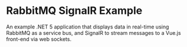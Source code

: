 # RabbitMQ SignalR Example

An example .NET 5 application that displays data in real-time using RabbitMQ as a service bus, and SignalR to stream messages to a Vue.js front-end via web sockets.
